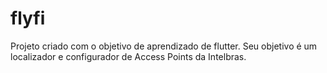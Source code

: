 # flyfi

Projeto criado com o objetivo de aprendizado de flutter. Seu objetivo é um localizador e configurador de Access Points da Intelbras.

